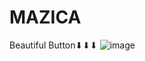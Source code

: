 # MAZICA
Beautiful Button⬇⬇⬇
![image](https://github.com/nabinjana-dsc/MAZICA/assets/120771456/4e851391-d7c1-46ad-9502-d532ff577301)
